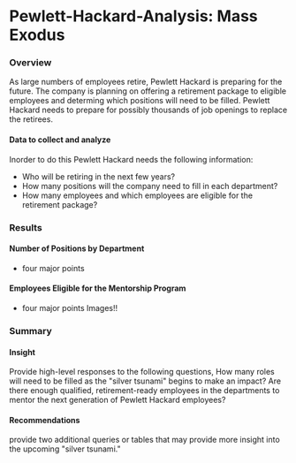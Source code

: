 # Pewlett-Hackard-Analysis: Mass Exodus


### Overview

As large numbers of employees retire, Pewlett Hackard is preparing for the future. The company is planning on offering a retirement package to eligible employees and determing which positions will need to be filled. Pewlett Hackard needs to prepare for possibly thousands of job openings to replace the retirees. 

#### Data to collect and analyze

Inorder to do this Pewlett Hackard needs the following information:
* Who will be retiring in the next few years?
* How many positions will the company need to fill in each department?
* How many employees and which employees are eligible for the retirement package?

### Results

#### Number of Positions by Department

* four major points

 
#### Employees Eligible for the Mentorship Program

* four major points
Images!! 

### Summary

#### Insight

Provide high-level responses to the following questions, 
How many roles will need to be filled as the "silver tsunami" begins to make an impact?
Are there enough qualified, retirement-ready employees in the departments to mentor the next generation of Pewlett Hackard employees?

#### Recommendations

provide two additional queries or tables that may provide more insight into the upcoming "silver tsunami."





